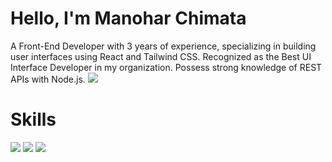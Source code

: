 
# Hello, I'm Manohar Chimata
A Front-End Developer with 3 years of experience, specializing in building user interfaces using React and Tailwind CSS. Recognized as the Best UI Interface Developer in my organization. Possess strong knowledge of REST APIs with Node.js.
<a href="https://www.linkedin.com/in/manohar-chimata-943424210/"><img src="https://upload.wikimedia.org/wikipedia/commons/8/81/LinkedIn_icon.svg" /></a>

# Skills

<a href="https://www.linkedin.com/in/manohar-chimata-943424210/"><img src="https://upload.wikimedia.org/wikipedia/commons/thumb/3/30/React_Logo_SVG.svg/100px-React_Logo_SVG.svg.png"/></a>
<a href="https://www.linkedin.com/in/manohar-chimata-943424210/"><img src="https://upload.wikimedia.org/wikipedia/commons/thumb/9/99/Unofficial_JavaScript_logo_2.svg/100px-Unofficial_JavaScript_logo_2.svg.png"/></a>
<a href="https://www.linkedin.com/in/manohar-chimata-943424210/"><img src="https://upload.wikimedia.org/wikipedia/commons/thumb/d/d5/CSS3_logo_and_wordmark.svg/100px-CSS3_logo_and_wordmark.svg.png"/></a>



